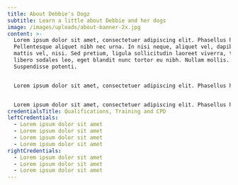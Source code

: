 ```yaml
---
title: About Debbie's Dogz
subtitle: Learn a little about Debbie and her dogs
image: /images/uploads/about-banner-2x.jpg
content: >-
  Lorem ipsum dolor sit amet, consectetuer adipiscing elit. Phasellus hendrerit.
  Pellentesque aliquet nibh nec urna. In nisi neque, aliquet vel, dapibus id,
  mattis vel, nisi. Sed pretium, ligula sollicitudin laoreet viverra, tortor
  libero sodales leo, eget blandit nunc tortor eu nibh. Nullam mollis. Ut justo.
  Suspendisse potenti.


  Lorem ipsum dolor sit amet, consectetuer adipiscing elit. Phasellus hendrerit. Pellentesque aliquet nibh nec urna. In nisi neque, aliquet vel, dapibus id, mattis vel, nisi. Sed pretium, ligula sollicitudin laoreet viverra, tortor libero sodales leo, eget blandit nunc tortor eu nibh. Nullam mollis. Ut justo. Suspendisse potenti.


  Lorem ipsum dolor sit amet, consectetuer adipiscing elit. Phasellus hendrerit. Pellentesque aliquet nibh nec urna. In nisi neque, aliquet vel, dapibus id, mattis vel, nisi. Sed pretium, ligula sollicitudin laoreet viverra, tortor libero sodales leo, eget blandit nunc tortor eu nibh. Nullam mollis. Ut justo. Suspendisse potenti.
credentialsTitle: Qualifications, Training and CPD
leftCredentials:
  - Lorem ipsum dolor sit amet
  - Lorem ipsum dolor sit amet
  - Lorem ipsum dolor sit amet
  - Lorem ipsum dolor sit amet
rightCredentials:
  - Lorem ipsum dolor sit amet
  - Lorem ipsum dolor sit amet
  - Lorem ipsum dolor sit amet
---
```

